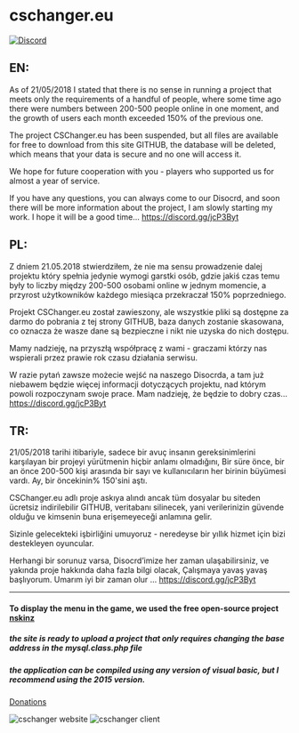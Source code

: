 # cschanger.eu

[![Discord](https://img.shields.io/discord/748288505507217428.svg?label=&logo=discord&logoColor=ffffff&color=7389D8&labelColor=6A7EC2)](https://discord.gg/AEfuvwT)  


## EN: 

As of 21/05/2018 I stated that there is no sense in running a project that meets only the requirements of a handful of people,
where some time ago there were numbers between 200-500 people online in one moment, and the growth of users each
month exceeded 150% of the previous one.

The project CSChanger.eu has been suspended, but all files are available for free to download from this site GITHUB,
the database will be deleted, which means that your data is secure and no one will access it.

We hope for future cooperation with you - players who supported us for almost a year of service.

If you have any questions, you can always come to our Disocrd, and soon there will be more information about the project,
I am slowly starting my work. I hope it will be a good time... https://discord.gg/jcP3Byt



## PL:

Z dniem 21.05.2018 stwierdziłem, że nie ma sensu prowadzenie dalej projektu który spełnia jedynie wymogi garstki osób,
gdzie jakiś czas temu były to liczby między 200-500 osobami online w jednym momencie, a przyrost użytkowników każdego
miesiąca przekraczał 150% poprzedniego.

Projekt CSChanger.eu został zawieszony, ale wszystkie pliki są dostępne za darmo do pobrania z tej strony GITHUB,
baza danych zostanie skasowana, co oznacza że wasze dane są bezpieczne i nikt nie uzyska do nich dostępu.

Mamy nadzieję, na przyszłą współpracę z wami - graczami którzy nas wspierali przez prawie rok czasu działania serwisu.

W razie pytań zawsze możecie wejść na naszego Disocrda, a tam już niebawem będzie więcej informacji dotyczących projektu,
nad którym powoli rozpoczynam swoje prace. Mam nadzieję, że będzie to dobry czas... https://discord.gg/jcP3Byt



## TR:

21/05/2018 tarihi itibariyle, sadece bir avuç insanın gereksinimlerini karşılayan bir projeyi yürütmenin hiçbir anlamı olmadığını,
Bir süre önce, bir an önce 200-500 kişi arasında bir sayı ve kullanıcıların her birinin büyümesi vardı.
Ay, bir öncekinin% 150'sini aştı.

CSChanger.eu adlı proje askıya alındı ancak tüm dosyalar bu siteden ücretsiz indirilebilir GITHUB,
veritabanı silinecek, yani verilerinizin güvende olduğu ve kimsenin buna erişemeyeceği anlamına gelir.

Sizinle gelecekteki işbirliğini umuyoruz - neredeyse bir yıllık hizmet için bizi destekleyen oyuncular.

Herhangi bir sorunuz varsa, Disocrd’imize her zaman ulaşabilirsiniz, ve yakında proje hakkında daha fazla bilgi olacak,
Çalışmaya yavaş yavaş başlıyorum. Umarım iyi bir zaman olur ... https://discord.gg/jcP3Byt


____________________________________________________________________________________________________


#### To display the menu in the game, we used the free open-source project [nskinz](https://github.com/namazso/nSkinz)

##### the site is ready to upload a project that only requires changing the base address in the mysql.class.php file
##### the application can be compiled using any version of visual basic, but I recommend using the 2015 version.

[Donations](http://paypal.me/tejki)

![cschanger website](https://i.imgur.com/uRiOTd0.png)
![cschanger client](https://i.imgur.com/l3edgRg.png)
